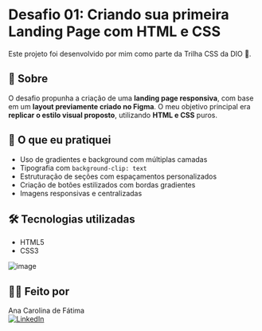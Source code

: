 # Desafio 01: Criando sua primeira Landing Page com HTML e CSS

Este projeto foi desenvolvido por mim como parte da Trilha CSS da DIO 🚀.

## 📌 Sobre

O desafio propunha a criação de uma **landing page responsiva**, com base em um **layout previamente criado no Figma**. O meu objetivo principal era **replicar o estilo visual proposto**, utilizando **HTML e CSS** puros.

## 🎯 O que eu pratiquei

- Uso de gradientes e background com múltiplas camadas
- Tipografia com `background-clip: text`
- Estruturação de seções com espaçamentos personalizados
- Criação de botões estilizados com bordas gradientes
- Imagens responsivas e centralizadas

## 🛠️ Tecnologias utilizadas

- HTML5
- CSS3

![image](https://user-images.githubusercontent.com/55519539/183538055-6cce606c-7d1d-4d15-a4be-ffeb5b37c956.png)

## 🙋‍♀️ Feito por

Ana Carolina de Fátima  
[![LinkedIn](https://img.shields.io/badge/-fatima--sousa--342382368-blue?logo=linkedin&style=flat)](https://www.linkedin.com/in/fatima-sousa-342382368/)
